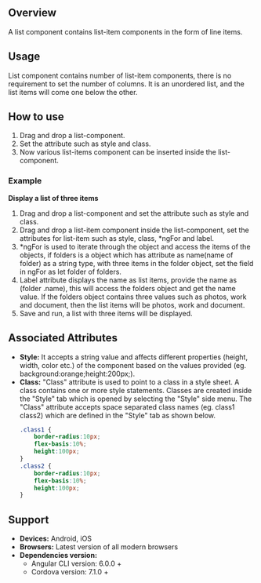 ## Overview
A list component contains list-item components in the form of line items. 
## Usage
List component contains number of list-item components, there is no requirement to set the number of columns. It is an unordered list, and the list items will come one below the other. 
## How to use
1. Drag and drop a list-component.
2. Set the attribute such as style and class. 
3. Now various list-items component can be inserted inside the list-component.

### Example
**Display a list of three items** 
1. Drag and drop a list-component and set the attribute such as style and class.
2. Drag and drop a list-item component inside the list-component, set the attributes for list-item such as style, class, *ngFor and label.
3. *ngFor is used to iterate through the object and access the items of the objects, if folders is a object which has attribute as name(name of folder) as a string type, with three items in the folder object, set the field in ngFor as let folder of folders.
4. Label attribute displays the name as list items, provide the name as (folder .name), this will access the folders object and get the name value. If the folders object contains three values such as photos, work and document, then the list items will be photos, work and document.
5. Save and run, a list with three items will be displayed.

## Associated Attributes 
- **Style:** It accepts a string value and affects different properties (height, width, color etc.) of the component based on the values provided (eg. background:orange;height:200px;).
- **Class:** "Class" attribute is used to point to a class in a style sheet. A class contains one or more style statements. Classes are created inside the "Style" tab which is opened by selecting the "Style" side menu. The "Class" attribute accepts space separated class names (eg. class1 class2) which are defined in the "Style" tab as shown below.
    ```css
    .class1 {
        border-radius:10px;
        flex-basis:10%;
        height:100px;
    }
    .class2 {
        border-radius:10px;
        flex-basis:10%;
        height:100px;
    }
    ```
## Support
- **Devices:** Android, iOS
- **Browsers:**  Latest version of all modern browsers
- **Dependencies version:** 
    - Angular CLI version: 6.0.0 + 
    - Cordova version: 7.1.0 + 
